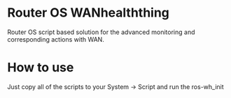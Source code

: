 # Router OS WANhealththing
Router OS script based solution for the advanced monitoring and corresponding actions with WAN.




# How to use
Just copy all of the scripts to your System -> Script and run the ros-wh_init
